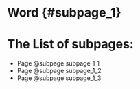 # Word {#subpage_1}

# The List of subpages:

* Page @subpage subpage_1_1
* Page @subpage subpage_1_2
* Page @subpage subpage_1_3
